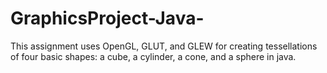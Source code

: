 # GraphicsProject-Java-
This assignment uses OpenGL, GLUT, and GLEW for creating tessellations of four basic shapes: a cube, a cylinder, a cone, and a sphere in
java.
